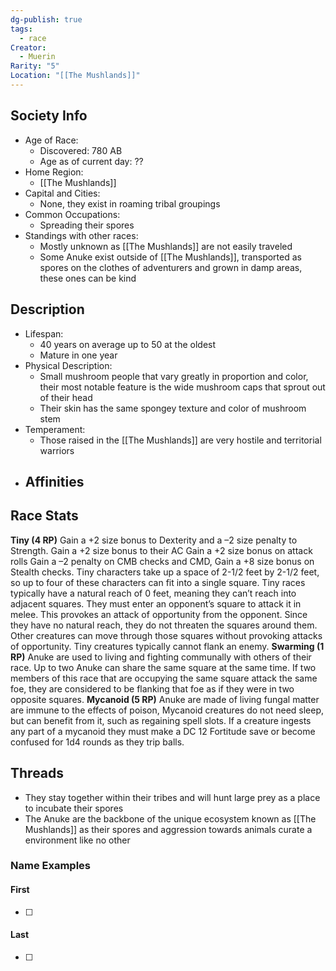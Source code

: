 ```yaml
---
dg-publish: true
tags:
  - race
Creator:
  - Muerin
Rarity: "5"
Location: "[[The Mushlands]]"
---
```

## Society Info
- Age of Race:
	- Discovered:  780 AB
	- Age as of current day: ??
- Home Region:
	- [[The Mushlands]]
- Capital and Cities:
	- None, they exist in roaming tribal groupings 
- Common Occupations:
	- Spreading their spores
- Standings with other races:
	- Mostly unknown as [[The Mushlands]] are not easily traveled
	- Some Anuke exist outside of [[The Mushlands]], transported as spores on the clothes of adventurers and grown in damp areas, these ones can be kind
## Description
- Lifespan:
	- 40 years on average up to 50 at the oldest
	- Mature in one year
- Physical Description:
	- Small mushroom people that vary greatly in proportion and color, their most notable feature is the wide mushroom caps that sprout out of their head
	- Their skin has the same spongey texture and color of mushroom stem
- Temperament:
	- Those raised in the [[The Mushlands]] are very hostile and territorial warriors
- Affinities
	- 
## Race Stats
**Tiny (4 RP)**
	Gain a +2 size bonus to Dexterity and a –2 size penalty to Strength. 
	Gain a +2 size bonus to their AC
	Gain a +2 size bonus on attack rolls
	Gain a –2 penalty on CMB checks and CMD,
	Gain a +8 size bonus on Stealth checks.
	Tiny characters take up a space of 2-1/2 feet by 2-1/2 feet, so up to four of these characters can fit into a single square. 
	Tiny races typically have a natural reach of 0 feet, meaning they can’t reach into adjacent squares. They must enter an opponent’s square to attack it in melee. This provokes an attack of opportunity from the opponent. Since they have no natural reach, they do not threaten the squares around them. Other creatures can move through those squares without provoking attacks of opportunity.
	Tiny creatures typically cannot flank an enemy.
**Swarming (1 RP)**
	Anuke are used to living and fighting communally with others of their race. Up to two Anuke can share the same square at the same time. 
	If two members of this race that are occupying the same square attack the same foe, they are considered to be flanking that foe as if they were in two opposite squares.
**Mycanoid (5 RP)**
	Anuke are made of living fungal matter are immune to the effects of poison, Mycanoid creatures do not need sleep, but can benefit from it, such as regaining spell slots.
	If a creature ingests any part of a mycanoid they must make a DC 12 Fortitude save or become confused for 1d4 rounds as they trip balls.
## Threads
- They stay together within their tribes and will hunt large prey as a place to incubate their spores
- The Anuke are the backbone of the unique ecosystem known as [[The Mushlands]] as their spores and aggression towards animals curate a environment like no other
### Name Examples
#### First
- [ ] 
#### Last
- [ ] 